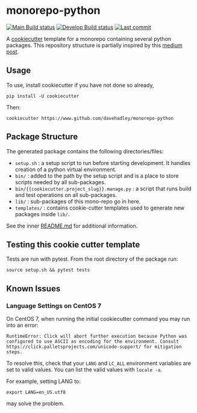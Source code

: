 # monorepo-python

[![Main Build status](https://img.shields.io/github/workflow/status/davehadley/monorepo-python/ci/main?label=main)](https://github.com/davehadley/monorepo-python/tree/main)
[![Develop Build status](https://img.shields.io/github/workflow/status/davehadley/monorepo-python/ci/develop?label=develop)](https://github.com/davehadley/monorepo-python/tree/develop)
[![Last commit](https://img.shields.io/github/last-commit/davehadley/monorepo-python/develop)](https://github.com/davehadley/monorepo-python/tree/develop)

A [cookiecutter](https://github.com/cookiecutter/cookiecutter) template for a 
monorepo containing several python packages. This repository structure is partially inspired by this [medium post](https://medium.com/opendoor-labs/our-python-monorepo-d34028f2b6fa).

## Usage

To use, install cookiecutter if you have not done so already,
```
pip install -U cookiecutter
```

Then:
```
cookiecutter https://www.github.com/davehadley/monorepo-python
```

## Package Structure

The generated package contains the following directories/files:
- `setup.sh` : a setup script to run before starting development. It handles creation of a python virtual environment.
- `bin/` : added to the path by the setup script and is a place to store scripts needed by all sub-packages.
- `bin/{{cookiecutter.project_slug}}.manage.py` : a script that runs build and test operations on all sub-packages.
- `lib/` : sub-packages of this mono-repo go in here.
- `templates/` : contains cookie-cutter templates used to generate new packages inside `lib/`.

See the inner [README.md](./{{cookiecutter.project_slug}}/README.md) for additional information.

## Testing this cookie cutter template

Tests are run with pytest. From the root directory of the package run:
```
source setup.sh && pytest tests
```

## Known Issues

### Language Settings on CentOS 7

On CentOS 7, when running the initial cookiecutter command you may run into an error:
```
RuntimeError: Click will abort further execution because Python was configured to use ASCII as encoding for the environment. Consult https://click.palletsprojects.com/unicode-support/ for mitigation steps.
``` 

To resolve this, check that your `LANG` and `LC_ALL` environment variables are set to
valid values. You can list the valid values with `locale -a`.

For example, setting LANG to:
```
export LANG=en_US.utf8
```
may solve the problem.
